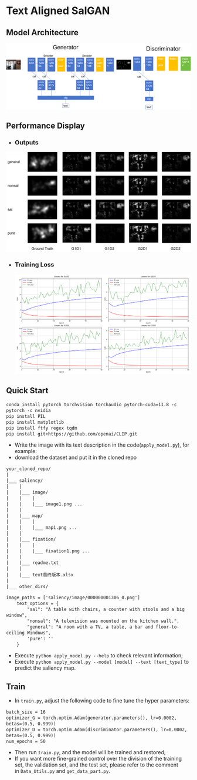 #  Text Aligned SalGAN

## Model Architecture
![](features/model3.png)



## Performance Display
+ ### Outputs

![test](features\test.png)

+ ### Training Loss
  ![Figure_1](features\Figure_1.png)
  

## Quick Start
```
conda install pytorch torchvision torchaudio pytorch-cuda=11.8 -c pytorch -c nvidia
pip install PIL
pip install matplotlib
pip install ftfy regex tqdm
pip install git+https://github.com/openai/CLIP.git
```
+ Write the image with its text description in the code(```apply_model.py```), for example:
+ download the dataset and put it in the cloned repo

```
your_cloned_repo/
|
|___ saliency/
|    |
|    |___ image/
|    |    |
|    |    |___ image1.png ...
|    |
|    |___ map/
|    |    |
|    |    |___ map1.png ...
|    |
|    |___ fixation/
|    |    |
|    |    |___ fixation1.png ...
|    |
|    |___ readme.txt
|    |
|    |___ text最终版本.xlsx
|
|___ other_dirs/

```



```
image_paths = ['saliency/image/000000001306_0.png']
    text_options = {
        "sal": "A table with chairs, a counter with stools and a big window",
        "nonsal": "A television was mounted on the kitchen wall.",
        "general": "A room with a TV, a table, a bar and floor-to-ceiling Windows",
        'pure': ''
    }
```
+ Execute ```python apply_model.py --help``` to check relevant information;
+ Execute ```python apply_model.py --model [model] --text [text_type]``` to predict the saliency map.

## Train
+ In ```train.py```, adjust the following code to fine tune the hyper parameters:
```
batch_size = 16
optimizer_G = torch.optim.Adam(generator.parameters(), lr=0.0002, betas=(0.5, 0.999))
optimizer_D = torch.optim.Adam(discriminator.parameters(), lr=0.0002, betas=(0.5, 0.999))
num_epochs = 50
```
+ Then run ```train.py```, and the model will be trained and restored;
+ If you want more fine-grained control over the division of the training set, the validation set, and the test set, please refer to the comment  
 in ```Data_Utils.py``` and ```get_data_part.py```.
